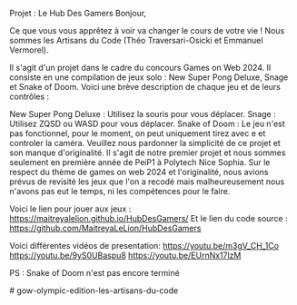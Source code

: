 Projet : Le Hub Des Gamers
Bonjour,

Ce que vous vous apprêtez à voir va changer le cours de votre vie ! Nous sommes les Artisans du Code (Théo Traversari-Osicki et Emmanuel Vermorel).

Il s'agit d'un projet dans le cadre du concours Games on Web 2024. Il consiste en une compilation de jeux solo : New Super Pong Deluxe, Snage et Snake of Doom. Voici une brève description de chaque jeu et de leurs contrôles :

New Super Pong Deluxe : Utilisez la souris pour vous déplacer.
Snage : Utilisez ZQSD ou WASD pour vous déplacer.
Snake of Doom : Le jeu n'est pas fonctionnel, pour le moment, on peut uniquement tirez avec e et controler la caméra.
Veuillez nous pardonner la simplicité de ce projet et son manque d'originalité. Il s'agit de notre premier projet et nous sommes seulement en première année de PeiP1 à Polytech Nice Sophia.
Sur le respect du thème de games on web 2024 et l'originalité, nous avions prévus de revisité les jeux que l'on a recodé mais malheureusement nous n'avons pas eut le temps, ni les compétences pour le faire.

Voici le lien pour jouer aux jeux :
https://maitreyalelion.github.io/HubDesGamers/
Et le lien du code source :
https://github.com/MaitreyaLeLion/HubDesGamers

Voici différentes vidéos de presentation:
https://youtu.be/m3gV_CH_1Co
https://youtu.be/9yS0UBaspu8
https://youtu.be/EUrnNx17lzM

PS : Snake of Doom n'est pas encore terminé 


#   g o w - o l y m p i c - e d i t i o n - l e s - a r t i s a n s - d u - c o d e 
 
 
